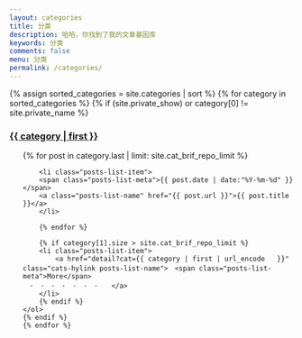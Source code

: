 ```yaml
---
layout: categories
title: 分类
description: 哈哈，你找到了我的文章基因库
keywords: 分类
comments: false
menu: 分类
permalink: /categories/
---
```


<section class="container posts-content">
	{% assign sorted_categories = site.categories | sort %}
	{% for category in sorted_categories %}
	{% if  (site.private_show) or category[0] != site.private_name %}
	<a href="detail/?cat={{ category | first | url_encode   }}" class="cats-hylink"><h3>{{ category | first }}</h3></a>
	<ol class="posts-list" id="{{ category[0] }}">
		{% for post in category.last | limit: site.cat_brif_repo_limit %}

		<li class="posts-list-item">
		<span class="posts-list-meta">{{ post.date | date:"%Y-%m-%d" }}</span>
		<a class="posts-list-name" href="{{ post.url }}">{{ post.title }}</a>
		</li>

		{% endfor %}
		
		{% if category[1].size > site.cat_brif_repo_limit %}
		<li class="posts-list-item">
			<a href="detail?cat={{ category | first | url_encode   }}" class="cats-hylink posts-list-name">　<span class="posts-list-meta">More</span>
	　·　·　·　·　·　·　·　　</a>
		</li>
		{% endif %}
	</ol>
	{% endif %}
	{% endfor %}
</section>
<!-- /section.content -->
<script>
(function(blog){
	blog.encodeHylinks($(".cats-hylink"));
}(blog));
</script>